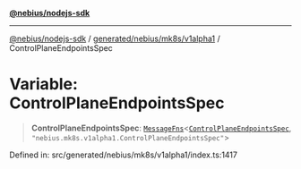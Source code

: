 [**@nebius/nodejs-sdk**](../../../../../README.md)

***

[@nebius/nodejs-sdk](../../../../../README.md) / [generated/nebius/mk8s/v1alpha1](../README.md) / ControlPlaneEndpointsSpec

# Variable: ControlPlaneEndpointsSpec

> **ControlPlaneEndpointsSpec**: [`MessageFns`](../../../../../runtime/protos/core/interfaces/MessageFns.md)\<[`ControlPlaneEndpointsSpec`](../interfaces/ControlPlaneEndpointsSpec.md), `"nebius.mk8s.v1alpha1.ControlPlaneEndpointsSpec"`\>

Defined in: src/generated/nebius/mk8s/v1alpha1/index.ts:1417
